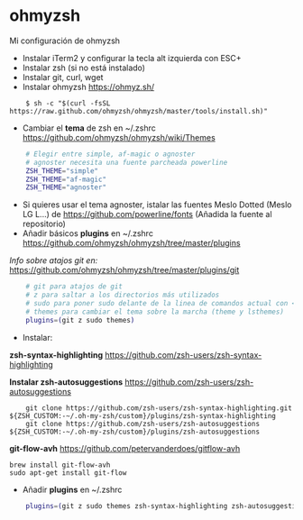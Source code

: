 # ohmyzsh
Mi configuración de ohmyzsh

- Instalar iTerm2 y configurar la tecla alt izquierda con ESC+
- Instalar zsh (si no está instalado)
- Instalar git, curl, wget
- Instalar ohmyzsh <https://ohmyz.sh/>
```shell 
    $ sh -c "$(curl -fsSL https://raw.github.com/ohmyzsh/ohmyzsh/master/tools/install.sh)"
```

- Cambiar el **tema** de zsh en ~/.zshrc <https://github.com/ohmyzsh/ohmyzsh/wiki/Themes>

```bash
    # Elegir entre simple, af-magic o agnoster
    # agnoster necesita una fuente parcheada powerline
    ZSH_THEME="simple"
    ZSH_THEME="af-magic"
    ZSH_THEME="agnoster"
```
- Si quieres usar el tema agnoster, istalar las fuentes Meslo Dotted (Meslo LG L...) de <https://github.com/powerline/fonts> (Añadida la fuente al repositorio)
- Añadir básicos **plugins** en ~/.zshrc <https://github.com/ohmyzsh/ohmyzsh/tree/master/plugins>

_Info sobre atajos git en:_ <https://github.com/ohmyzsh/ohmyzsh/tree/master/plugins/git>
```bash
    # git para atajos de git 
    # z para saltar a los directorios más utilizados
    # sudo para poner sudo delante de la linea de comandos actual con <ESC><ESC>
    # themes para cambiar el tema sobre la marcha (theme y lsthemes)
    plugins=(git z sudo themes)
```

- Instalar:

**zsh-syntax-highlighting** <https://github.com/zsh-users/zsh-syntax-highlighting>

**Instalar zsh-autosuggestions** <https://github.com/zsh-users/zsh-autosuggestions>

```shell 
    git clone https://github.com/zsh-users/zsh-syntax-highlighting.git ${ZSH_CUSTOM:-~/.oh-my-zsh/custom}/plugins/zsh-syntax-highlighting
    git clone https://github.com/zsh-users/zsh-autosuggestions ${ZSH_CUSTOM:-~/.oh-my-zsh/custom}/plugins/zsh-autosuggestions
```
**git-flow-avh** <https://github.com/petervanderdoes/gitflow-avh>

```shell 
brew install git-flow-avh
sudo apt-get install git-flow
```

- Añadir **plugins** en ~/.zshrc

```bash
    plugins=(git z sudo themes zsh-syntax-highlighting zsh-autosuggestions git-flow)
```
